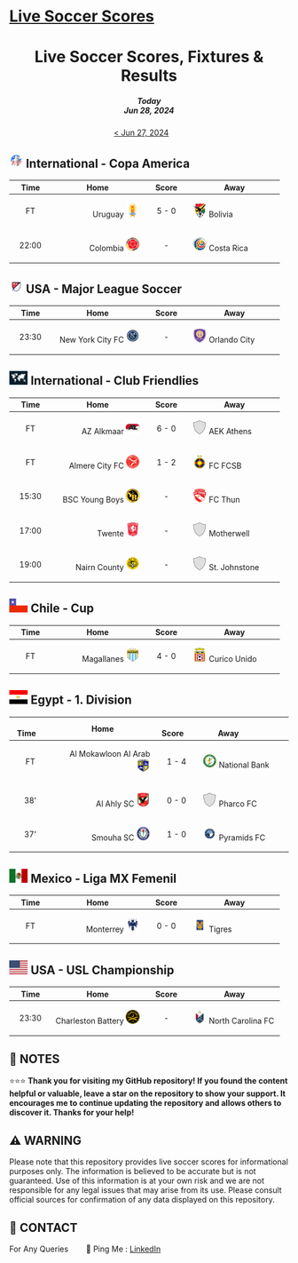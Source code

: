 [Live Soccer Scores](https://github.com/ErcinDedeoglu/LiveSoccerScores)
==========

<h1 align="center">Live Soccer Scores, Fixtures & Results</h1>
<h5 align="center">Today<br/>Jun 28, 2024</h5>

<div align="center">

[&lt; Jun 27, 2024](</archive/2024/06/2024-06-27.md>)&emsp;&emsp;

</div>

## <img src="/static/logos/International-Copa America.png" height="25px"> International - Copa America

<div align="center">

&emsp;Time&emsp; | &emsp;&emsp;&emsp;&emsp;Home&emsp;&emsp;&emsp;&emsp; | &emsp;Score&emsp; | &emsp;&emsp;&emsp;&emsp;Away&emsp;&emsp;&emsp;&emsp; |
| ------------ | ------------ | ------------ | ------------ |
| <p align="center">FT</p> | <p align="right">Uruguay <img src="/static/logos/Uruguay.png" height="25px"></p> | <p align="center">5 - 0</p> | <p align="left"><img src="/static/logos/Bolivia.png" height="25px"> Bolivia</p> |
| <p align="center">22:00</p> | <p align="right">Colombia <img src="/static/logos/Colombia.png" height="25px"></p> | <p align="center">-</p> | <p align="left"><img src="/static/logos/Costa Rica.png" height="25px"> Costa Rica</p> |
</div>


## <img src="/static/logos/USA-Major League Soccer.png" height="25px"> USA - Major League Soccer

<div align="center">

&emsp;Time&emsp; | &emsp;&emsp;&emsp;&emsp;Home&emsp;&emsp;&emsp;&emsp; | &emsp;Score&emsp; | &emsp;&emsp;&emsp;&emsp;Away&emsp;&emsp;&emsp;&emsp; |
| ------------ | ------------ | ------------ | ------------ |
| <p align="center">23:30</p> | <p align="right">New York City FC <img src="/static/logos/New York City FC.png" height="25px"></p> | <p align="center">-</p> | <p align="left"><img src="/static/logos/Orlando City.png" height="25px"> Orlando City</p> |
</div>


## <img src="/static/logos/International-Club Friendlies.png" height="25px"> International - Club Friendlies

<div align="center">

&emsp;Time&emsp; | &emsp;&emsp;&emsp;&emsp;Home&emsp;&emsp;&emsp;&emsp; | &emsp;Score&emsp; | &emsp;&emsp;&emsp;&emsp;Away&emsp;&emsp;&emsp;&emsp; |
| ------------ | ------------ | ------------ | ------------ |
| <p align="center">FT</p> | <p align="right">AZ Alkmaar <img src="/static/logos/AZ Alkmaar.png" height="25px"></p> | <p align="center">6 - 0</p> | <p align="left"><img src="/static/logos/AEK Athens.png" height="25px"> AEK Athens</p> |
| <p align="center">FT</p> | <p align="right">Almere City FC <img src="/static/logos/Almere City FC.png" height="25px"></p> | <p align="center">1 - 2</p> | <p align="left"><img src="/static/logos/FC FCSB.png" height="25px"> FC FCSB</p> |
| <p align="center">15:30</p> | <p align="right">BSC Young Boys <img src="/static/logos/BSC Young Boys.png" height="25px"></p> | <p align="center">-</p> | <p align="left"><img src="/static/logos/FC Thun.png" height="25px"> FC Thun</p> |
| <p align="center">17:00</p> | <p align="right">Twente <img src="/static/logos/Twente.png" height="25px"></p> | <p align="center">-</p> | <p align="left"><img src="/static/logos/Motherwell.png" height="25px"> Motherwell</p> |
| <p align="center">19:00</p> | <p align="right">Nairn County <img src="/static/logos/Nairn County.png" height="25px"></p> | <p align="center">-</p> | <p align="left"><img src="/static/logos/St. Johnstone.png" height="25px"> St. Johnstone</p> |
</div>


## <img src="/static/logos/Chile-Cup.png" height="25px"> Chile - Cup

<div align="center">

&emsp;Time&emsp; | &emsp;&emsp;&emsp;&emsp;Home&emsp;&emsp;&emsp;&emsp; | &emsp;Score&emsp; | &emsp;&emsp;&emsp;&emsp;Away&emsp;&emsp;&emsp;&emsp; |
| ------------ | ------------ | ------------ | ------------ |
| <p align="center">FT</p> | <p align="right">Magallanes <img src="/static/logos/Magallanes.png" height="25px"></p> | <p align="center">4 - 0</p> | <p align="left"><img src="/static/logos/Curico Unido.png" height="25px"> Curico Unido</p> |
</div>


## <img src="/static/logos/Egypt-1. Division.png" height="25px"> Egypt - 1. Division

<div align="center">

&emsp;Time&emsp; | &emsp;&emsp;&emsp;&emsp;Home&emsp;&emsp;&emsp;&emsp; | &emsp;Score&emsp; | &emsp;&emsp;&emsp;&emsp;Away&emsp;&emsp;&emsp;&emsp; |
| ------------ | ------------ | ------------ | ------------ |
| <p align="center">FT</p> | <p align="right">Al Mokawloon Al Arab <img src="/static/logos/Al Mokawloon Al Arab.png" height="25px"></p> | <p align="center">1 - 4</p> | <p align="left"><img src="/static/logos/National Bank.png" height="25px"> National Bank</p> |
| <p align="center">38'</p> | <p align="right">Al Ahly SC <img src="/static/logos/Al Ahly SC.png" height="25px"></p> | <p align="center">0 - 0</p> | <p align="left"><img src="/static/logos/Pharco FC.png" height="25px"> Pharco FC</p> |
| <p align="center">37'</p> | <p align="right">Smouha SC <img src="/static/logos/Smouha SC.png" height="25px"></p> | <p align="center">1 - 0</p> | <p align="left"><img src="/static/logos/Pyramids FC.png" height="25px"> Pyramids FC</p> |
</div>


## <img src="/static/logos/Mexico-Liga MX Femenil.png" height="25px"> Mexico - Liga MX Femenil

<div align="center">

&emsp;Time&emsp; | &emsp;&emsp;&emsp;&emsp;Home&emsp;&emsp;&emsp;&emsp; | &emsp;Score&emsp; | &emsp;&emsp;&emsp;&emsp;Away&emsp;&emsp;&emsp;&emsp; |
| ------------ | ------------ | ------------ | ------------ |
| <p align="center">FT</p> | <p align="right">Monterrey <img src="/static/logos/Monterrey.png" height="25px"></p> | <p align="center">0 - 0</p> | <p align="left"><img src="/static/logos/Tigres.png" height="25px"> Tigres</p> |
</div>


## <img src="/static/logos/USA-USL Championship.png" height="25px"> USA - USL Championship

<div align="center">

&emsp;Time&emsp; | &emsp;&emsp;&emsp;&emsp;Home&emsp;&emsp;&emsp;&emsp; | &emsp;Score&emsp; | &emsp;&emsp;&emsp;&emsp;Away&emsp;&emsp;&emsp;&emsp; |
| ------------ | ------------ | ------------ | ------------ |
| <p align="center">23:30</p> | <p align="right">Charleston Battery <img src="/static/logos/Charleston Battery.png" height="25px"></p> | <p align="center">-</p> | <p align="left"><img src="/static/logos/North Carolina FC.png" height="25px"> North Carolina FC</p> |
</div>





## 📝 NOTES

⭐⭐⭐ **Thank you for visiting my GitHub repository! If you found the content helpful or valuable, leave a star on the repository to show your support. It encourages me to continue updating the repository and allows others to discover it. Thanks for your help!**


## ⚠️ WARNING

Please note that this repository provides live soccer scores for informational purposes only. The information is believed to be accurate but is not guaranteed. Use of this information is at your own risk and we are not responsible for any legal issues that may arise from its use. Please consult official sources for confirmation of any data displayed on this repository.


## 📨 CONTACT

For Any Queries
&emsp;&emsp;🏓 Ping Me : [LinkedIn](https://www.linkedin.com/in/ercindedeoglu/)
